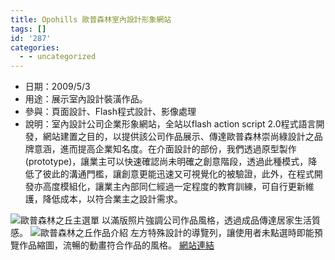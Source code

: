 ```yaml
---
title: Opohills 歐普森林室內設計形象網站
tags: []
id: '287'
categories:
  - - uncategorized
---
```


*   日期：2009/5/3
*   用途：展示室內設計裝潢作品。
*   參與：頁面設計、Flash程式設計、影像處理
*   說明：室內設計公司企業形象網站，全站以flash action script 2.0程式語言開發，網站建置之目的，以提供該公司作品展示、傳達歐普森林崇尚綠設計之品牌意涵，進而提高企業知名度。在介面設計的部份，我們透過原型製作(prototype)，讓業主可以快速確認尚未明確之創意階段，透過此種模式，降低了彼此的溝通門檻，讓創意更能迅速又可視覺化的被驗證，此外，在程式開發亦高度模組化，讓業主內部同仁經過一定程度的教育訓練，可自行更新維護，降低成本，以符合業主之設計需求。

![歐普森林之丘主選單](https://oberonlai.blog/wp-content/uploads/web/opohills01.jpg) 以滿版照片強調公司作品風格，透過成品傳達居家生活質感。 ![歐普森林之丘作品介紹](https://oberonlai.blog/wp-content/uploads/web/opohills02.jpg) 左方特殊設計的導覽列，讓使用者未點選時即能預覽作品縮圖，流暢的動畫符合作品的風格。 [網站連結](http://www.opohills.com/default.html)